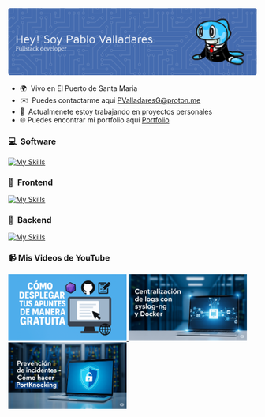 <img src="./images/banner.png">

-   🌍  Vivo en El Puerto de Santa Maria
-   ✉️  Puedes contactarme aqui [PValladaresG@proton.me](mailto:PValladaresG@proton.me)
-   🧠  Actualmenete estoy trabajando en proyectos personales
-   🌐  Puedes encontrar mi portfolio aquí [Portfolio](https://www.pablo-vg.com/es/)

### 💻 &nbsp;Software
[![My Skills](https://skillicons.dev/icons?i=git,linux,docker,nginx,aws,postman,vercel,eclipse,figma)](https://skillicons.dev)

### 🎨 &nbsp;Frontend
[![My Skills](https://skillicons.dev/icons?i=html,css,ts,react,nextjs,angular,astro,htmx,tailwind,sass)](https://skillicons.dev)

### 🔧 &nbsp;Backend
[![My Skills](https://skillicons.dev/icons?i=nodejs,php,java,laravel,prisma,mysql,firebase,py,elasticsearch)](https://skillicons.dev)

### 📹 Mis Videos de YouTube

<a href="https://www.youtube.com/watch?v=ussNAHN84xA">
    <img src="./images/Miniatura 1.png" alt="Cómo desplegar tus apuntes de manera gratuita" width="240" height="135">
</a>
<a href="https://www.youtube.com/watch?v=vsNZ7zzyjDM">
    <img src="./images/Miniatura 2.png" alt="Centralización de logs con syslog-ng y Docker" width="240" height="135">
</a>
<a href="https://www.youtube.com/watch?v=rsNB6r0bXp8">
    <img src="./images/Miniatura 3.png" alt="Prevención de incidentes - Cómo hacer PortKnocking" width="240" height="135">
</a>
